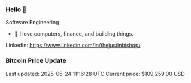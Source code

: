 ### Hello 🤙  

Software Engineering

- 🔭 I love computers, finance, and building things.
  
LinkedIn: https://www.linkedin.com/in/thejustinbishop/  










































































































































































































































































































































































































### Bitcoin Price Update
Last updated: 2025-05-24 11:16:28 UTC
Current price: $109,259.00 USD
